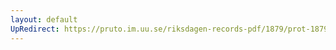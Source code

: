 ```yaml
---
layout: default
UpRedirect: https://pruto.im.uu.se/riksdagen-records-pdf/1879/prot-1879--ak--047/prot-1879--ak--047_028.pdf
---
```

